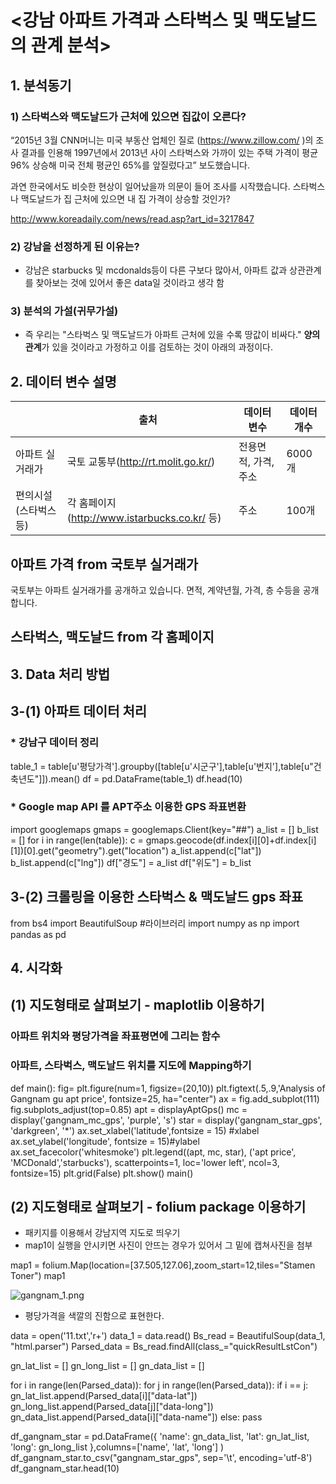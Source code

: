 
# <강남 아파트 가격과 스타벅스 및 맥도날드의 관계 분석> 

## 1. 분석동기 
### 1) 스타벅스와 맥도날드가 근처에 있으면 집값이 오른다? 

“2015년 3월 CNN머니는  미국 부동산 업체인 질로 (https://www.zillow.com/ )의 조사 결과를 인용해 1997년에서 2013년 사이 스타벅스와 가까이 있는 주택 가격이 평균 96% 상승해 미국 전체 평균인 65%를 앞질렀다고” 보도했습니다. 

 과연 한국에서도 비슷한 현상이 일어났을까 의문이 들어 조사를 시작했습니다.  스타벅스나 맥도날드가 집 근처에 있으면 내 집 가격이 상승할 것인가? 
 
http://www.koreadaily.com/news/read.asp?art_id=3217847


 ### 2) 강남을 선정하게 된 이유는?
- 강남은 starbucks 및 mcdonalds등이 다른 구보다 많아서,  아파트 값과 상관관계를 찾아보는 것에 있어서 좋은 data일 것이라고 생각 함 

### 3) 분석의 가설(귀무가설)
 -  즉 우리는 "스타벅스 및 맥도날드가 아파트 근처에 있을 수록 땅값이 비싸다."   **양의 관계**가 있을 것이라고 가정하고 이를 검토하는 것이 아래의 과정이다.

##  2. 데이터 변수 설명 

|  | 출처 |  데이터 변수  | 데이터 개수 |
|-----------------------|----------------------------------------------|----------------------|-------------|
| 아파트 실거래가 | 국토 교통부(http://rt.molit.go.kr/) | 전용면적, 가격, 주소 | 6000개 |
| 편의시설(스타벅스 등) | 각 홈페이지(http://www.istarbucks.co.kr/ 등) | 주소 | 100개 |

## 아파트 가격 from 국토부 실거래가 

국토부는 아파트 실거래가를 공개하고 있습니다. 면적, 계약년월, 가격, 층 수등을 공개 합니다.  

## 스타벅스, 맥도날드 from 각 홈페이지



## 3. Data 처리 방법 

## 3-(1) 아파트 데이터 처리 

### * 강남구 데이터 정리
table_1 = table[u'평당가격'].groupby([table[u'시군구'],table[u'번지'],table[u"건축년도"]]).mean()
df = pd.DataFrame(table_1)
df.head(10)

###  * Google map API 를 APT주소 이용한 GPS 좌표변환

import googlemaps
gmaps = googlemaps.Client(key="##")
a_list = []
b_list = []
for i in range(len(table)):
    c = gmaps.geocode(df.index[i][0]+df.index[i][1])[0].get("geometry").get("location")
    a_list.append(c["lat"])
    b_list.append(c["lng"])
df["경도"] = a_list
df["위도"] = b_list

## 3-(2) 크롤링을 이용한 스타벅스 & 맥도날드 gps 좌표
from bs4 import BeautifulSoup #라이브러리 
import numpy as np
import pandas as pd


## 4. 시각화 

## (1) 지도형태로 살펴보기 - maplotlib 이용하기

### 아파트 위치와 평당가격을 좌표평면에 그리는 함수
###  아파트, 스타벅스, 맥도날드 위치를 지도에 Mapping하기

def main():
    fig= plt.figure(num=1, figsize=(20,10))
    plt.figtext(.5,.9,'Analysis of Gangnam gu apt price', fontsize=25, ha="center")
    ax = fig.add_subplot(111) 
    fig.subplots_adjust(top=0.85)
    apt = displayAptGps()
    mc = display('gangnam_mc_gps', 'purple', 's')
    star = display('gangnam_star_gps', 'darkgreen', '*')
    ax.set_xlabel('latitude',fontsize = 15) #xlabel
    ax.set_ylabel('longitude', fontsize = 15)#ylabel
    ax.set_facecolor('whitesmoke')
    plt.legend((apt, mc, star),
               ('apt price', 'MCDonald','starbucks'), scatterpoints=1,
               loc='lower left', ncol=3, fontsize=15)
    plt.grid(False)
    plt.show()
main()

## (2) 지도형태로 살펴보기 - folium package 이용하기

- 패키지를 이용해서 강남지역 지도로 띄우기
- map1이 실행을 안시키면 사진이 안뜨는 경우가 있어서 그 밑에 캡쳐사진을 첨부

map1 = folium.Map(location=[37.505,127.06],zoom_start=12,tiles="Stamen Toner")
map1

![gangnam_1.png](attachment:gangnam_1.png)
- 평당가격을 색깔의 진함으로 표현한다.

data = open('11.txt','r+')
data_1 = data.read()
Bs_read = BeautifulSoup(data_1, "html.parser")
Parsed_data = Bs_read.findAll(class_="quickResultLstCon")

gn_lat_list = []
gn_long_list = []
gn_data_list = []

for i in range(len(Parsed_data)):
    for j in range(len(Parsed_data)):
        if i == j:
            gn_lat_list.append(Parsed_data[i]["data-lat"])
            gn_long_list.append(Parsed_data[j]["data-long"])
            gn_data_list.append(Parsed_data[i]["data-name"])
        else:
            pass

df_gangnam_star = pd.DataFrame({
        'name': gn_data_list,
        'lat': gn_lat_list,
        'long': gn_long_list
    },columns=['name', 'lat', 'long']
)
df_gangnam_star.to_csv("gangnam_star_gps", sep='\t', encoding='utf-8')
df_gangnam_star.head(10)

